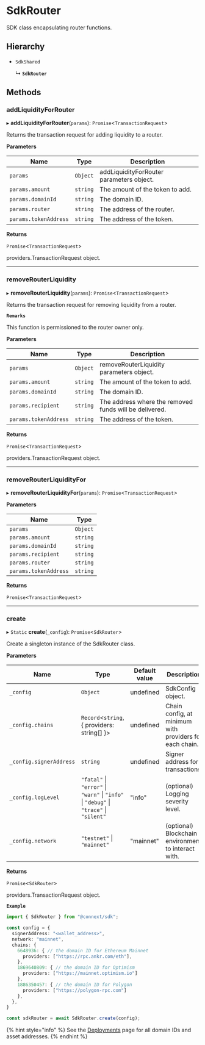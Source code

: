 # SdkRouter

SDK class encapsulating router functions.

## Hierarchy

*   `SdkShared`

    ↳ **`SdkRouter`**

## Methods

### addLiquidityForRouter

▸ **addLiquidityForRouter**(`params`): `Promise`<`TransactionRequest`>

Returns the transaction request for adding liquidity to a router.

**Parameters**

| Name                  | Type     | Description                              |
| --------------------- | -------- | ---------------------------------------- |
| `params`              | `Object` | addLiquidityForRouter parameters object. |
| `params.amount`       | `string` | The amount of the token to add.          |
| `params.domainId`     | `string` | The domain ID.                           |
| `params.router`       | `string` | The address of the router.               |
| `params.tokenAddress` | `string` | The address of the token.                |

**Returns**

`Promise`<`TransactionRequest`>

providers.TransactionRequest object.

***

### removeRouterLiquidity

▸ **removeRouterLiquidity**(`params`): `Promise`<`TransactionRequest`>

Returns the transaction request for removing liquidity from a router.

**`Remarks`**

This function is permissioned to the router owner only.

**Parameters**

| Name                  | Type     | Description                                            |
| --------------------- | -------- | ------------------------------------------------------ |
| `params`              | `Object` | removeRouterLiquidity parameters object.               |
| `params.amount`       | `string` | The amount of the token to add.                        |
| `params.domainId`     | `string` | The domain ID.                                         |
| `params.recipient`    | `string` | The address where the removed funds will be delivered. |
| `params.tokenAddress` | `string` | The address of the token.                              |

**Returns**

`Promise`<`TransactionRequest`>

providers.TransactionRequest object.

***

### removeRouterLiquidityFor

▸ **removeRouterLiquidityFor**(`params`): `Promise`<`TransactionRequest`>

**Parameters**

| Name                  | Type     |
| --------------------- | -------- |
| `params`              | `Object` |
| `params.amount`       | `string` |
| `params.domainId`     | `string` |
| `params.recipient`    | `string` |
| `params.router`       | `string` |
| `params.tokenAddress` | `string` |

**Returns**

`Promise`<`TransactionRequest`>

***

### create

▸ `Static` **create**(`_config`): `Promise`<`SdkRouter`>

Create a singleton instance of the SdkRouter class.

**Parameters**

| Name                    | Type                                                                                   | Default value | Description                                             |
| ----------------------- | -------------------------------------------------------------------------------------- | ------------- | ------------------------------------------------------- |
| `_config`               | `Object`                                                                               | undefined     | SdkConfig object.                                       |
| `_config.chains`        | `Record`<`string`, { providers: string\[] }>                                           | undefined     | Chain config, at minimum with providers for each chain. |
| `_config.signerAddress` | `string`                                                                               | undefined     | Signer address for transactions.                        |
| `_config.logLevel`      | `"fatal"` \| `"error"` \| `"warn"` \| `"info"` \| `"debug"` \| `"trace"` \| `"silent"` | "info"        | (optional) Logging severity level.                      |
| `_config.network`       | `"testnet"` \| `"mainnet"`                                                             | "mainnet"     | (optional) Blockchain environment to interact with.     |

**Returns**

`Promise`<`SdkRouter`>

providers.TransactionRequest object.

**`Example`**

```ts
import { SdkRouter } from "@connext/sdk";

const config = {
  signerAddress: "<wallet_address>",
  network: "mainnet",
  chains: {
    6648936: { // the domain ID for Ethereum Mainnet
      providers: ["https://rpc.ankr.com/eth"],
    },
    1869640809: { // the domain ID for Optimism
      providers: ["https://mainnet.optimism.io"]
    },
    1886350457: { // the domain ID for Polygon
      providers: ["https://polygon-rpc.com"]
    },
  },
}

const sdkRouter = await SdkRouter.create(config);
```

{% hint style="info" %}
See the [Deployments](broken-reference) page for all domain IDs and asset addresses.
{% endhint %}
